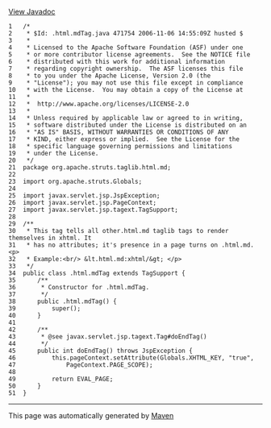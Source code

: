 [View Javadoc](../../../../../../apidocs/org/apache/struts/taglib.html.md/XhtmlTag.html)


    1   /*
    2    * $Id: .html.mdTag.java 471754 2006-11-06 14:55:09Z husted $
    3    *
    4    * Licensed to the Apache Software Foundation (ASF) under one
    5    * or more contributor license agreements.  See the NOTICE file
    6    * distributed with this work for additional information
    7    * regarding copyright ownership.  The ASF licenses this file
    8    * to you under the Apache License, Version 2.0 (the
    9    * "License"); you may not use this file except in compliance
    10   * with the License.  You may obtain a copy of the License at
    11   *
    12   *  http://www.apache.org/licenses/LICENSE-2.0
    13   *
    14   * Unless required by applicable law or agreed to in writing,
    15   * software distributed under the License is distributed on an
    16   * "AS IS" BASIS, WITHOUT WARRANTIES OR CONDITIONS OF ANY
    17   * KIND, either express or implied.  See the License for the
    18   * specific language governing permissions and limitations
    19   * under the License.
    20   */
    21  package org.apache.struts.taglib.html.md;
    22  
    23  import org.apache.struts.Globals;
    24  
    25  import javax.servlet.jsp.JspException;
    26  import javax.servlet.jsp.PageContext;
    27  import javax.servlet.jsp.tagext.TagSupport;
    28  
    29  /**
    30   * This tag tells all other.html.md taglib tags to render themselves in xhtml. It
    31   * has no attributes; it's presence in a page turns on .html.md. <p>
    32   * Example:<br/> &lt.html.md:xhtml/&gt; </p>
    33   */
    34  public class .html.mdTag extends TagSupport {
    35      /**
    36       * Constructor for .html.mdTag.
    37       */
    38      public .html.mdTag() {
    39          super();
    40      }
    41  
    42      /**
    43       * @see javax.servlet.jsp.tagext.Tag#doEndTag()
    44       */
    45      public int doEndTag() throws JspException {
    46          this.pageContext.setAttribute(Globals.XHTML_KEY, "true",
    47              PageContext.PAGE_SCOPE);
    48  
    49          return EVAL_PAGE;
    50      }
    51  }

------------------------------------------------------------------------

This page was automatically generated by [Maven](http://maven.apache.org/)
